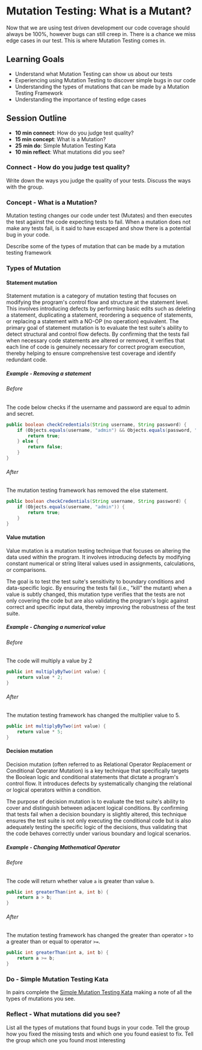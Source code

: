 # Mutation Testing: What is a Mutant?

Now that we are using test driven development our code coverage should always be 100%, however bugs can still creep in. 
There is a chance we miss edge cases in our test. This is where Mutation Testing comes in. 

## Learning Goals
  - Understand what Mutation Testing can show us about our tests
  - Experiencing using Mutation Testing to discover simple bugs in our code
  - Understanding the types of mutations that can be made by a Mutation Testing Framework
  - Understanding the importance of testing edge cases

## Session Outline
  - **10 min connect**: How do you judge test quality?
  - **15 min concept**: What is a Mutation?
  - **25 min do**: Simple Mutation Testing Kata
  - **10 min reflect**: What mutations did you see?

### Connect - How do you judge test quality?

Write down the ways you judge the quality of your tests.
Discuss the ways with the group.

### Concept - What is a Mutation?

Mutation testing changes our code under test (Mutates) and then executes the test against the code expecting tests to 
fail. When a mutation does not make any tests fail, is it said to have escaped and show there is a potential bug in your 
code. 

Describe some of the types of mutation that can be made by a mutation testing framework

### Types of Mutation

#### Statement mutation

Statement mutation is a category of mutation testing that focuses on modifying the program's control flow and structure 
at the statement level. This involves introducing defects by performing basic edits such as deleting a statement, 
duplicating a statement, reordering a sequence of statements, or replacing a statement with a NO-OP (no operation) 
equivalent. The primary goal of statement mutation is to evaluate the test suite's ability to detect structural and 
control flow defects. By confirming that the tests fail when necessary code statements are altered or removed, it 
verifies that each line of code is genuinely necessary for correct program execution, thereby helping to ensure 
comprehensive test coverage and identify redundant code.

##### Example - Removing a statement

###### Before
The code below checks if the username and password are equal to admin and secret.
```java
public boolean checkCredentials(String username, String password) {
    if (Objects.equals(username, "admin") && Objects.equals(password, "secret")) {
        return true;
    } else {
        return false;
    }
}
```

###### After
The mutation testing framework has removed the else statement.
```java
public boolean checkCredentials(String username, String password) {
    if (Objects.equals(username, "admin")) {
        return true;
    } 
}
```

#### Value mutation
Value mutation is a mutation testing technique that focuses on altering the data used within the program. It involves 
introducing defects by modifying constant numerical or string literal values used in assignments, calculations, or 
comparisons. 

The goal is to test the test suite's sensitivity to boundary conditions and data-specific logic. By ensuring the tests 
fail (i.e., "kill" the mutant) when a value is subtly changed, this mutation type verifies that the tests are not only 
covering the code but are also validating the program's logic against correct and specific input data, thereby improving 
the robustness of the test suite.

##### Example - Changing a numerical value

###### Before
The code will multiply a value by 2
```java
public int multiplyByTwo(int value) {
    return value * 2;
}
```

###### After
The mutation testing framework has changed the multiplier value to 5.
```java
public int multiplyByTwo(int value) {
    return value * 5;
}
```

#### Decision mutation
Decision mutation (often referred to as Relational Operator Replacement or Conditional Operator Mutation) is a key 
technique that specifically targets the Boolean logic and conditional statements that dictate a program's control flow. 
It introduces defects by systematically changing the relational or logical operators within a condition.

The purpose of decision mutation is to evaluate the test suite's ability to cover and distinguish between adjacent 
logical conditions. By confirming that tests fail when a decision boundary is slightly altered, this technique ensures 
the test suite is not only executing the conditional code but is also adequately testing the specific logic of the 
decisions, thus validating that the code behaves correctly under various boundary and logical scenarios.

##### Example - Changing Mathematical Operator

###### Before
The code will return whether value `a` is greater than value `b`.
```java
public int greaterThan(int a, int b) {
    return a > b;
}
```

###### After
The mutation testing framework has changed the greater than operator `>` to a greater than or equal to operator `>=`.
```java
public int greaterThan(int a, int b) {
    return a >= b;
}
```

### Do - Simple Mutation Testing Kata

In pairs complete the [Simple Mutation Testing Kata](https://github.com/armakuni/simple-mutation-testing-kata) making a 
note of all the types of mutations you see.

### Reflect - What mutations did you see?

List all the types of mutations that found bugs in your code.
Tell the group how you fixed the missing tests and which one you found easiest to fix.
Tell the group which one you found most interesting